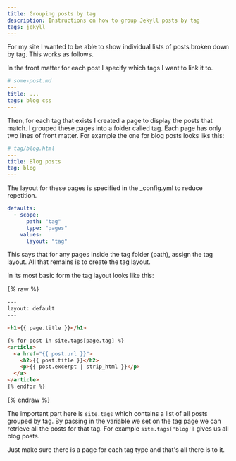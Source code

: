 ```yaml
---
title: Grouping posts by tag
description: Instructions on how to group Jekyll posts by tag
tags: jekyll
---
```


For my site I wanted to be able to show individual lists of posts broken down by tag. This works as follows.

In the front matter for each post I specify which tags I want to link it to.

```yaml
# some-post.md
---
title: ...
tags: blog css
---
```

Then, for each tag that exists I created a page to display the posts that match. I grouped these pages into a folder
called tag. Each page has only two lines of front matter. For example the one for blog posts looks liks this:

```yaml
# tag/blog.html
---
title: Blog posts
tag: blog
---
```

The layout for these pages is specified in the _config.yml to reduce repetition.

```yaml
defaults:
  - scope:
      path: "tag"
      type: "pages"
    values:
      layout: "tag"
```

This says that for any pages inside the tag folder (path), assign the tag layout. All that remains is to create the
tag layout.

In its most basic form the tag layout looks like this:

{% raw %}
```html
---
layout: default
---

<h1>{{ page.title }}</h1>

{% for post in site.tags[page.tag] %}
<article>
  <a href="{{ post.url }}">
    <h2>{{ post.title }}</h2>
    <p>{{ post.excerpt | strip_html }}</p>
  </a>
</article>
{% endfor %}
```
{% endraw %}

The important part here is `site.tags` which contains a list of all posts grouped by tag. By passing in the
variable we set on the tag page we can retrieve all the posts for that tag. For example `site.tags['blog']` gives us all
blog posts.

Just make sure there is a page for each tag type and that's all there is to it.

